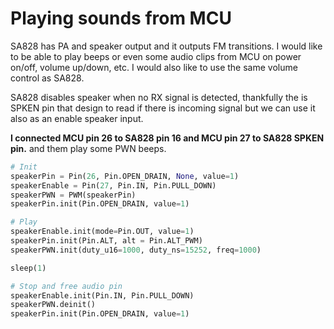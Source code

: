 # Playing sounds from MCU 

SA828 has PA and speaker output and it outputs FM transitions. I would like to be able to play beeps or even some audio clips from MCU on power on/off, volume up/down, etc. I would also like to use the same volume control as SA828.

SA828 disables speaker when no RX signal is detected, thankfully the is SPKEN pin that design to read if there is incoming signal but we can use it also as an enable speaker input.

**I connected MCU pin 26 to SA828 pin 16 and MCU pin 27 to SA828 SPKEN pin.** and them play some PWN beeps.

```python
# Init
speakerPin = Pin(26, Pin.OPEN_DRAIN, None, value=1)
speakerEnable = Pin(27, Pin.IN, Pin.PULL_DOWN)
speakerPWN = PWM(speakerPin)
speakerPin.init(Pin.OPEN_DRAIN, value=1)

# Play
speakerEnable.init(mode=Pin.OUT, value=1)
speakerPin.init(Pin.ALT, alt = Pin.ALT_PWM)
speakerPWN.init(duty_u16=1000, duty_ns=15252, freq=1000)

sleep(1)

# Stop and free audio pin
speakerEnable.init(Pin.IN, Pin.PULL_DOWN)
speakerPWN.deinit()
speakerPin.init(Pin.OPEN_DRAIN, value=1)
```